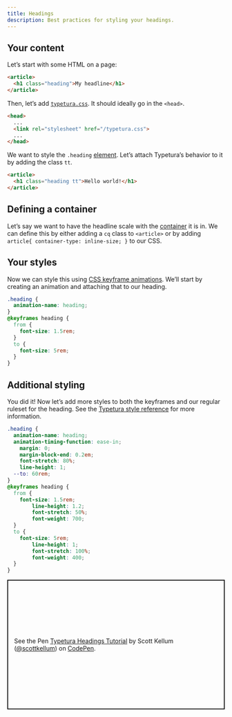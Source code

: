 ```yaml
---
title: Headings
description: Best practices for styling your headings.
---
```


## Your content

Let’s start with some HTML on a page:

```html
<article>
  <h1 class="heading">My headline</h1>
</article>
```

Then, let’s add [`typetura.css`](https://github.com/Typetura/Typetura/releases/latest). It should ideally go in the `<head>`.

```html
<head>
  ...
  <link rel="stylesheet" href="/typetura.css">
  ...
</head>
```

We want to style the `.heading` [element](/reference/elements). Let’s attach Typetura’s behavior to it by adding the class `tt`.

```html
<article>
  <h1 class="heading tt">Hello world!</h1>
</article>
```

## Defining a container

Let’s say we want to have the headline scale with the [container](reference/containers) it is in. We can define this by either adding a `cq` class to `<article>` or by adding `article{ container-type: inline-size; }` to our CSS.

## Your styles

Now we can style this using [CSS keyframe animations](https://developer.mozilla.org/en-US/docs/Web/CSS/@keyframes). We’ll start by creating an animation and attaching that to our heading.

```css
.heading {
  animation-name: heading;
}
@keyframes heading {
  from {
    font-size: 1.5rem;
  }
  to {
    font-size: 5rem;
  }
}
```

## Additional styling

You did it! Now let’s add more styles to both the keyframes and our regular ruleset for the heading. See the [Typetura style reference](/reference/styles) for more information.

```css
.heading {
  animation-name: heading;
  animation-timing-function: ease-in;
	margin: 0;
	margin-block-end: 0.2em;
	font-stretch: 80%;
	line-height: 1;
  --to: 60rem;
}
@keyframes heading {
  from {
    font-size: 1.5rem;
		line-height: 1.2;
		font-stretch: 50%;
		font-weight: 700;
  }
  to {
    font-size: 5rem;
		line-height: 1;
		font-stretch: 100%;
		font-weight: 400;
  }
}
```

<p class="codepen" data-height="300" data-default-tab="css,result" data-slug-hash="QWXdZYr" data-pen-title="Typetura Headings Tutorial" data-editable="true" data-user="scottkellum" style="height: 300px; box-sizing: border-box; display: flex; align-items: center; justify-content: center; border: 2px solid; margin: 1em 0; padding: 1em;">
  <span>See the Pen <a href="https://codepen.io/scottkellum/pen/QWXdZYr">
  Typetura Headings Tutorial</a> by Scott Kellum (<a href="https://codepen.io/scottkellum">@scottkellum</a>)
  on <a href="https://codepen.io">CodePen</a>.</span>
</p>
<script async src="https://cpwebassets.codepen.io/assets/embed/ei.js"></script>